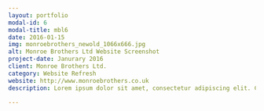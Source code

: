 ```yaml
---
layout: portfolio
modal-id: 6
modal-title: mbl6
date: 2016-01-15
img: monroebrothers_newold_1066x666.jpg
alt: Monroe Brothers Ltd Website Screenshot
project-date: Janurary 2016
client: Monroe Brothers Ltd.
category: Website Refresh
website: http://www.monroebrothers.co.uk
description: Lorem ipsum dolor sit amet, consectetur adipiscing elit. Curabitur in nisi non odio facilisis consequat non id elit. Integer ut lacus vel magna pretium fringilla et nec justo. Praesent eros justo, egestas et sagittis a, ultrices id eros. Sed tristique id sem in accumsan.

---
```

